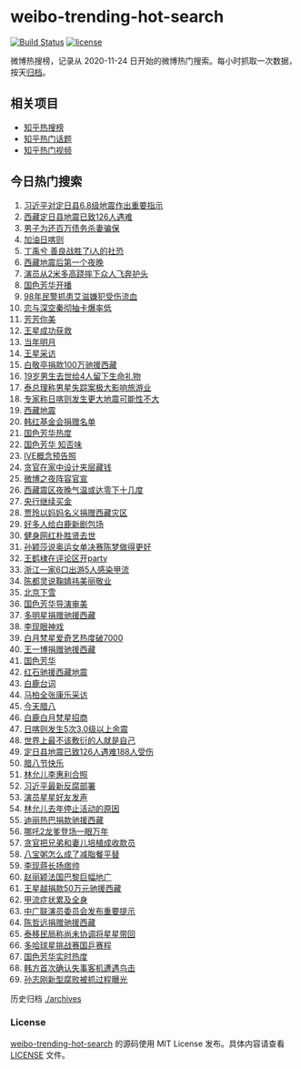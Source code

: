 # weibo-trending-hot-search

[![Build Status](https://github.com/justjavac/weibo-trending-hot-search/workflows/ci/badge.svg?branch=master)](https://github.com/justjavac/weibo-trending-hot-search/actions)
[![license](https://img.shields.io/github/license/justjavac/weibo-trending-hot-search)](https://github.com/justjavac/weibo-trending-hot-search/blob/master/LICENSE)

微博热搜榜，记录从 2020-11-24 日开始的微博热门搜索。每小时抓取一次数据，按天[归档](./archives)。

## 相关项目

- [知乎热搜榜](https://github.com/justjavac/zhihu-trending-top-search)
- [知乎热门话题](https://github.com/justjavac/zhihu-trending-hot-questions)
- [知乎热门视频](https://github.com/justjavac/zhihu-trending-hot-video)

## 今日热门搜索

<!-- BEGIN -->
<!-- 最后更新时间 Wed Jan 08 2025 02:12:53 GMT+0800 (China Standard Time) -->

1. [习近平对定日县6.8级地震作出重要指示](https://s.weibo.com//weibo?q=%23%E4%B9%A0%E8%BF%91%E5%B9%B3%E5%AF%B9%E5%AE%9A%E6%97%A5%E5%8E%BF6.8%E7%BA%A7%E5%9C%B0%E9%9C%87%E4%BD%9C%E5%87%BA%E9%87%8D%E8%A6%81%E6%8C%87%E7%A4%BA%23&Refer=new_time)
1. [西藏定日县地震已致126人遇难](https://s.weibo.com//weibo?q=%23%E8%A5%BF%E8%97%8F%E5%AE%9A%E6%97%A5%E5%8E%BF%E5%9C%B0%E9%9C%87%E5%B7%B2%E8%87%B4126%E4%BA%BA%E9%81%87%E9%9A%BE%23&t=31&band_rank=1&Refer=top)
1. [男子为还百万债务杀妻骗保](https://s.weibo.com//weibo?q=%23%E7%94%B7%E5%AD%90%E4%B8%BA%E8%BF%98%E7%99%BE%E4%B8%87%E5%80%BA%E5%8A%A1%E6%9D%80%E5%A6%BB%E9%AA%97%E4%BF%9D%23&t=31&band_rank=24&Refer=top)
1. [加油日喀则](https://s.weibo.com//weibo?q=%23%E5%8A%A0%E6%B2%B9%E6%97%A5%E5%96%80%E5%88%99%23&t=31&band_rank=3&Refer=top)
1. [丁禹兮 善良战胜了i人的社恐](https://s.weibo.com//weibo?q=%E4%B8%81%E7%A6%B9%E5%85%AE%20%E5%96%84%E8%89%AF%E6%88%98%E8%83%9C%E4%BA%86i%E4%BA%BA%E7%9A%84%E7%A4%BE%E6%81%90&t=31&band_rank=27&Refer=top)
1. [西藏地震后第一个夜晚](https://s.weibo.com//weibo?q=%23%E8%A5%BF%E8%97%8F%E5%9C%B0%E9%9C%87%E5%90%8E%E7%AC%AC%E4%B8%80%E4%B8%AA%E5%A4%9C%E6%99%9A%23&t=31&band_rank=5&Refer=top)
1. [演员从2米多高跷摔下众人飞奔护头](https://s.weibo.com//weibo?q=%23%E6%BC%94%E5%91%98%E4%BB%8E2%E7%B1%B3%E5%A4%9A%E9%AB%98%E8%B7%B7%E6%91%94%E4%B8%8B%E4%BC%97%E4%BA%BA%E9%A3%9E%E5%A5%94%E6%8A%A4%E5%A4%B4%23&t=31&band_rank=48&Refer=top)
1. [国色芳华开播](https://s.weibo.com//weibo?q=%E5%9B%BD%E8%89%B2%E8%8A%B3%E5%8D%8E%E5%BC%80%E6%92%AD&t=31&band_rank=7&Refer=top)
1. [98年民警抓患艾滋嫌犯受伤流血](https://s.weibo.com//weibo?q=%2398%E5%B9%B4%E6%B0%91%E8%AD%A6%E6%8A%93%E6%82%A3%E8%89%BE%E6%BB%8B%E5%AB%8C%E7%8A%AF%E5%8F%97%E4%BC%A4%E6%B5%81%E8%A1%80%23&t=31&band_rank=6&Refer=top)
1. [恋与深空秦彻抽卡爆率低](https://s.weibo.com//weibo?q=%23%E6%81%8B%E4%B8%8E%E6%B7%B1%E7%A9%BA%E7%A7%A6%E5%BD%BB%E6%8A%BD%E5%8D%A1%E7%88%86%E7%8E%87%E4%BD%8E%23&t=31&band_rank=18&Refer=top)
1. [芳芳你美](https://s.weibo.com//weibo?q=%E8%8A%B3%E8%8A%B3%E4%BD%A0%E7%BE%8E&t=31&band_rank=9&Refer=top)
1. [王星成功获救](https://s.weibo.com//weibo?q=%23%E7%8E%8B%E6%98%9F%E6%88%90%E5%8A%9F%E8%8E%B7%E6%95%91%23&t=31&band_rank=11&Refer=top)
1. [当年明月](https://s.weibo.com//weibo?q=%E5%BD%93%E5%B9%B4%E6%98%8E%E6%9C%88&t=31&band_rank=12&Refer=top)
1. [王星采访](https://s.weibo.com//weibo?q=%E7%8E%8B%E6%98%9F%E9%87%87%E8%AE%BF&t=31&band_rank=15&Refer=top)
1. [白敬亭捐款100万驰援西藏](https://s.weibo.com//weibo?q=%23%E7%99%BD%E6%95%AC%E4%BA%AD%E6%8D%90%E6%AC%BE100%E4%B8%87%E9%A9%B0%E6%8F%B4%E8%A5%BF%E8%97%8F%23&t=31&band_rank=14&Refer=top)
1. [19岁男生去世给4人留下生命礼物](https://s.weibo.com//weibo?q=%2319%E5%B2%81%E7%94%B7%E7%94%9F%E5%8E%BB%E4%B8%96%E7%BB%994%E4%BA%BA%E7%95%99%E4%B8%8B%E7%94%9F%E5%91%BD%E7%A4%BC%E7%89%A9%23&t=31&band_rank=15&Refer=top)
1. [泰总理称男星失踪案极大影响旅游业](https://s.weibo.com//weibo?q=%23%E6%B3%B0%E6%80%BB%E7%90%86%E7%A7%B0%E7%94%B7%E6%98%9F%E5%A4%B1%E8%B8%AA%E6%A1%88%E6%9E%81%E5%A4%A7%E5%BD%B1%E5%93%8D%E6%97%85%E6%B8%B8%E4%B8%9A%23&t=31&band_rank=13&Refer=top)
1. [专家称日喀则发生更大地震可能性不大](https://s.weibo.com//weibo?q=%23%E4%B8%93%E5%AE%B6%E7%A7%B0%E6%97%A5%E5%96%80%E5%88%99%E5%8F%91%E7%94%9F%E6%9B%B4%E5%A4%A7%E5%9C%B0%E9%9C%87%E5%8F%AF%E8%83%BD%E6%80%A7%E4%B8%8D%E5%A4%A7%23&t=31&band_rank=16&Refer=top)
1. [西藏地震](https://s.weibo.com//weibo?q=%E8%A5%BF%E8%97%8F%E5%9C%B0%E9%9C%87&t=31&band_rank=19&Refer=top)
1. [韩红基金会捐赠名单](https://s.weibo.com//weibo?q=%23%E9%9F%A9%E7%BA%A2%E5%9F%BA%E9%87%91%E4%BC%9A%E6%8D%90%E8%B5%A0%E5%90%8D%E5%8D%95%23&t=31&band_rank=26&Refer=top)
1. [国色芳华热度](https://s.weibo.com//weibo?q=%E5%9B%BD%E8%89%B2%E8%8A%B3%E5%8D%8E%E7%83%AD%E5%BA%A6&t=31&band_rank=4&Refer=top)
1. [国色芳华 知否味](https://s.weibo.com//weibo?q=%E5%9B%BD%E8%89%B2%E8%8A%B3%E5%8D%8E%20%E7%9F%A5%E5%90%A6%E5%91%B3&t=31&band_rank=23&Refer=top)
1. [IVE概念预告照](https://s.weibo.com//weibo?q=IVE%E6%A6%82%E5%BF%B5%E9%A2%84%E5%91%8A%E7%85%A7&t=31&band_rank=37&Refer=top)
1. [贪官在家中设计夹层藏钱](https://s.weibo.com//weibo?q=%23%E8%B4%AA%E5%AE%98%E5%9C%A8%E5%AE%B6%E4%B8%AD%E8%AE%BE%E8%AE%A1%E5%A4%B9%E5%B1%82%E8%97%8F%E9%92%B1%23&t=31&band_rank=8&Refer=top)
1. [微博之夜阵容官宣](https://s.weibo.com//weibo?q=%23%E5%BE%AE%E5%8D%9A%E4%B9%8B%E5%A4%9C%E9%98%B5%E5%AE%B9%E5%AE%98%E5%AE%A3%23&t=31&band_rank=46&Refer=top)
1. [西藏震区夜晚气温或达零下十几度](https://s.weibo.com//weibo?q=%23%E8%A5%BF%E8%97%8F%E9%9C%87%E5%8C%BA%E5%A4%9C%E6%99%9A%E6%B0%94%E6%B8%A9%E6%88%96%E8%BE%BE%E9%9B%B6%E4%B8%8B%E5%8D%81%E5%87%A0%E5%BA%A6%23&t=31&band_rank=38&Refer=top)
1. [央行继续买金](https://s.weibo.com//weibo?q=%23%E5%A4%AE%E8%A1%8C%E7%BB%A7%E7%BB%AD%E4%B9%B0%E9%87%91%23&t=31&band_rank=48&Refer=top)
1. [贾玲以妈妈名义捐赠西藏灾区](https://s.weibo.com//weibo?q=%23%E8%B4%BE%E7%8E%B2%E4%BB%A5%E5%A6%88%E5%A6%88%E5%90%8D%E4%B9%89%E6%8D%90%E8%B5%A0%E8%A5%BF%E8%97%8F%E7%81%BE%E5%8C%BA%23&t=31&band_rank=20&Refer=top)
1. [好多人给白鹿新剧包场](https://s.weibo.com//weibo?q=%23%E5%A5%BD%E5%A4%9A%E4%BA%BA%E7%BB%99%E7%99%BD%E9%B9%BF%E6%96%B0%E5%89%A7%E5%8C%85%E5%9C%BA%23&t=31&band_rank=33&Refer=top)
1. [健身网红朴胜贤去世](https://s.weibo.com//weibo?q=%23%E5%81%A5%E8%BA%AB%E7%BD%91%E7%BA%A2%E6%9C%B4%E8%83%9C%E8%B4%A4%E5%8E%BB%E4%B8%96%23&t=31&band_rank=36&Refer=top)
1. [孙颖莎说奥运女单决赛陈梦做得更好](https://s.weibo.com//weibo?q=%23%E5%AD%99%E9%A2%96%E8%8E%8E%E8%AF%B4%E5%A5%A5%E8%BF%90%E5%A5%B3%E5%8D%95%E5%86%B3%E8%B5%9B%E9%99%88%E6%A2%A6%E5%81%9A%E5%BE%97%E6%9B%B4%E5%A5%BD%23&t=31&band_rank=10&Refer=top)
1. [王鹤棣在评论区开party](https://s.weibo.com//weibo?q=%E7%8E%8B%E9%B9%A4%E6%A3%A3%E5%9C%A8%E8%AF%84%E8%AE%BA%E5%8C%BA%E5%BC%80party&t=31&band_rank=22&Refer=top)
1. [浙江一家6口出游5人感染甲流](https://s.weibo.com//weibo?q=%23%E6%B5%99%E6%B1%9F%E4%B8%80%E5%AE%B66%E5%8F%A3%E5%87%BA%E6%B8%B85%E4%BA%BA%E6%84%9F%E6%9F%93%E7%94%B2%E6%B5%81%23&t=31&band_rank=38&Refer=top)
1. [陈都灵说鞠婧祎美丽敬业](https://s.weibo.com//weibo?q=%23%E9%99%88%E9%83%BD%E7%81%B5%E8%AF%B4%E9%9E%A0%E5%A9%A7%E7%A5%8E%E7%BE%8E%E4%B8%BD%E6%95%AC%E4%B8%9A%23&t=31&band_rank=34&Refer=top)
1. [北京下雪](https://s.weibo.com//weibo?q=%E5%8C%97%E4%BA%AC%E4%B8%8B%E9%9B%AA&t=31&band_rank=44&Refer=top)
1. [国色芳华导演审美](https://s.weibo.com//weibo?q=%E5%9B%BD%E8%89%B2%E8%8A%B3%E5%8D%8E%E5%AF%BC%E6%BC%94%E5%AE%A1%E7%BE%8E&t=31&band_rank=31&Refer=top)
1. [多明星捐赠驰援西藏](https://s.weibo.com//weibo?q=%23%E5%A4%9A%E6%98%8E%E6%98%9F%E6%8D%90%E8%B5%A0%E9%A9%B0%E6%8F%B4%E8%A5%BF%E8%97%8F%23&t=31&band_rank=47&Refer=top)
1. [李现眼神戏](https://s.weibo.com//weibo?q=%E6%9D%8E%E7%8E%B0%E7%9C%BC%E7%A5%9E%E6%88%8F&t=31&band_rank=45&Refer=top)
1. [白月梵星爱奇艺热度破7000](https://s.weibo.com//weibo?q=%23%E7%99%BD%E6%9C%88%E6%A2%B5%E6%98%9F%E7%88%B1%E5%A5%87%E8%89%BA%E7%83%AD%E5%BA%A6%E7%A0%B47000%23&t=31&band_rank=28&Refer=top)
1. [王一博捐赠驰援西藏](https://s.weibo.com//weibo?q=%23%E7%8E%8B%E4%B8%80%E5%8D%9A%E6%8D%90%E8%B5%A0%E9%A9%B0%E6%8F%B4%E8%A5%BF%E8%97%8F%23&t=31&band_rank=43&Refer=top)
1. [国色芳华](https://s.weibo.com//weibo?q=%E5%9B%BD%E8%89%B2%E8%8A%B3%E5%8D%8E&t=31&band_rank=41&Refer=top)
1. [红石驰援西藏地震](https://s.weibo.com//weibo?q=%23%E7%BA%A2%E7%9F%B3%E9%A9%B0%E6%8F%B4%E8%A5%BF%E8%97%8F%E5%9C%B0%E9%9C%87%23&t=31&band_rank=41&Refer=top)
1. [白鹿台词](https://s.weibo.com//weibo?q=%23%E7%99%BD%E9%B9%BF%E5%8F%B0%E8%AF%8D%23&t=31&band_rank=42&Refer=top)
1. [马柏全张康乐采访](https://s.weibo.com//weibo?q=%23%E9%A9%AC%E6%9F%8F%E5%85%A8%E5%BC%A0%E5%BA%B7%E4%B9%90%E9%87%87%E8%AE%BF%23&t=31&band_rank=42&Refer=top)
1. [今天腊八](https://s.weibo.com//weibo?q=%23%E4%BB%8A%E5%A4%A9%E8%85%8A%E5%85%AB%23&t=31&band_rank=44&Refer=top)
1. [白鹿白月梵星招商](https://s.weibo.com//weibo?q=%23%E7%99%BD%E9%B9%BF%E7%99%BD%E6%9C%88%E6%A2%B5%E6%98%9F%E6%8B%9B%E5%95%86%23&t=31&band_rank=45&Refer=top)
1. [日喀则发生5次3.0级以上余震](https://s.weibo.com//weibo?q=%23%E6%97%A5%E5%96%80%E5%88%99%E5%8F%91%E7%94%9F5%E6%AC%A13.0%E7%BA%A7%E4%BB%A5%E4%B8%8A%E4%BD%99%E9%9C%87%23&t=31&band_rank=46&Refer=top)
1. [世界上最不该敷衍的人就是自己](https://s.weibo.com//weibo?q=%23%E4%B8%96%E7%95%8C%E4%B8%8A%E6%9C%80%E4%B8%8D%E8%AF%A5%E6%95%B7%E8%A1%8D%E7%9A%84%E4%BA%BA%E5%B0%B1%E6%98%AF%E8%87%AA%E5%B7%B1%23&t=31&band_rank=47&Refer=top)
1. [定日县地震已致126人遇难188人受伤](https://s.weibo.com//weibo?q=%23%E5%AE%9A%E6%97%A5%E5%8E%BF%E5%9C%B0%E9%9C%87%E5%B7%B2%E8%87%B4126%E4%BA%BA%E9%81%87%E9%9A%BE188%E4%BA%BA%E5%8F%97%E4%BC%A4%23&t=31&band_rank=48&Refer=top)
1. [腊八节快乐](https://s.weibo.com//weibo?q=%23%E8%85%8A%E5%85%AB%E8%8A%82%E5%BF%AB%E4%B9%90%23&t=31&band_rank=49&Refer=top)
1. [林允儿李惠利合照](https://s.weibo.com//weibo?q=%23%E6%9E%97%E5%85%81%E5%84%BF%E6%9D%8E%E6%83%A0%E5%88%A9%E5%90%88%E7%85%A7%23&t=31&band_rank=29&Refer=top)
1. [习近平最新反腐部署](https://s.weibo.com//weibo?q=%23%E4%B9%A0%E8%BF%91%E5%B9%B3%E6%9C%80%E6%96%B0%E5%8F%8D%E8%85%90%E9%83%A8%E7%BD%B2%23&Refer=new_time)
1. [演员星星好友发声](https://s.weibo.com//weibo?q=%23%E6%BC%94%E5%91%98%E6%98%9F%E6%98%9F%E5%A5%BD%E5%8F%8B%E5%8F%91%E5%A3%B0%23&t=31&band_rank=9&Refer=top)
1. [林允儿去年停止活动的原因](https://s.weibo.com//weibo?q=%23%E6%9E%97%E5%85%81%E5%84%BF%E5%8E%BB%E5%B9%B4%E5%81%9C%E6%AD%A2%E6%B4%BB%E5%8A%A8%E7%9A%84%E5%8E%9F%E5%9B%A0%23&t=31&band_rank=2&Refer=top)
1. [迪丽热巴捐款驰援西藏](https://s.weibo.com//weibo?q=%23%E8%BF%AA%E4%B8%BD%E7%83%AD%E5%B7%B4%E6%8D%90%E6%AC%BE%E9%A9%B0%E6%8F%B4%E8%A5%BF%E8%97%8F%23&t=31&band_rank=14&Refer=top)
1. [哪吒2龙爹登场一眼万年](https://s.weibo.com//weibo?q=%E5%93%AA%E5%90%922%E9%BE%99%E7%88%B9%E7%99%BB%E5%9C%BA%E4%B8%80%E7%9C%BC%E4%B8%87%E5%B9%B4&t=31&band_rank=32&Refer=top)
1. [贪官把兄弟和妻儿培植成收款员](https://s.weibo.com//weibo?q=%E8%B4%AA%E5%AE%98%E6%8A%8A%E5%85%84%E5%BC%9F%E5%92%8C%E5%A6%BB%E5%84%BF%E5%9F%B9%E6%A4%8D%E6%88%90%E6%94%B6%E6%AC%BE%E5%91%98&t=31&band_rank=30&Refer=top)
1. [八宝粥怎么成了减脂餐平替](https://s.weibo.com//weibo?q=%23%E5%85%AB%E5%AE%9D%E7%B2%A5%E6%80%8E%E4%B9%88%E6%88%90%E4%BA%86%E5%87%8F%E8%84%82%E9%A4%90%E5%B9%B3%E6%9B%BF%23&t=31&band_rank=17&Refer=top)
1. [李现蒋长扬痞帅](https://s.weibo.com//weibo?q=%E6%9D%8E%E7%8E%B0%E8%92%8B%E9%95%BF%E6%89%AC%E7%97%9E%E5%B8%85&t=31&band_rank=35&Refer=top)
1. [赵丽颖法国巴黎巨幅地广](https://s.weibo.com//weibo?q=%23%E8%B5%B5%E4%B8%BD%E9%A2%96%E6%B3%95%E5%9B%BD%E5%B7%B4%E9%BB%8E%E5%B7%A8%E5%B9%85%E5%9C%B0%E5%B9%BF%23&t=31&band_rank=43&Refer=top)
1. [王星越捐款50万元驰援西藏](https://s.weibo.com//weibo?q=%23%E7%8E%8B%E6%98%9F%E8%B6%8A%E6%8D%90%E6%AC%BE50%E4%B8%87%E5%85%83%E9%A9%B0%E6%8F%B4%E8%A5%BF%E8%97%8F%23&t=31&band_rank=30&Refer=top)
1. [甲流症状累及全身](https://s.weibo.com//weibo?q=%23%E7%94%B2%E6%B5%81%E7%97%87%E7%8A%B6%E7%B4%AF%E5%8F%8A%E5%85%A8%E8%BA%AB%23&t=31&band_rank=40&Refer=top)
1. [中广联演员委员会发布重要提示](https://s.weibo.com//weibo?q=%E4%B8%AD%E5%B9%BF%E8%81%94%E6%BC%94%E5%91%98%E5%A7%94%E5%91%98%E4%BC%9A%E5%8F%91%E5%B8%83%E9%87%8D%E8%A6%81%E6%8F%90%E7%A4%BA&t=31&band_rank=49&Refer=top)
1. [陈哲远捐赠驰援西藏](https://s.weibo.com//weibo?q=%23%E9%99%88%E5%93%B2%E8%BF%9C%E6%8D%90%E8%B5%A0%E9%A9%B0%E6%8F%B4%E8%A5%BF%E8%97%8F%23&t=31&band_rank=20&Refer=top)
1. [泰移民局称尚未协调将星星带回](https://s.weibo.com//weibo?q=%23%E6%B3%B0%E7%A7%BB%E6%B0%91%E5%B1%80%E7%A7%B0%E5%B0%9A%E6%9C%AA%E5%8D%8F%E8%B0%83%E5%B0%86%E6%98%9F%E6%98%9F%E5%B8%A6%E5%9B%9E%23&t=31&band_rank=21&Refer=top)
1. [多哈球星挑战赛国乒赛程](https://s.weibo.com//weibo?q=%23%E5%A4%9A%E5%93%88%E7%90%83%E6%98%9F%E6%8C%91%E6%88%98%E8%B5%9B%E5%9B%BD%E4%B9%92%E8%B5%9B%E7%A8%8B%23&t=31&band_rank=25&Refer=top)
1. [国色芳华实时热度](https://s.weibo.com//weibo?q=%23%E5%9B%BD%E8%89%B2%E8%8A%B3%E5%8D%8E%E5%AE%9E%E6%97%B6%E7%83%AD%E5%BA%A6%23&t=31&band_rank=33&Refer=top)
1. [韩方首次确认失事客机遭遇鸟击](https://s.weibo.com//weibo?q=%23%E9%9F%A9%E6%96%B9%E9%A6%96%E6%AC%A1%E7%A1%AE%E8%AE%A4%E5%A4%B1%E4%BA%8B%E5%AE%A2%E6%9C%BA%E9%81%AD%E9%81%87%E9%B8%9F%E5%87%BB%23&t=31&band_rank=39&Refer=top)
1. [孙志刚新型腐败被抓过程曝光](https://s.weibo.com//weibo?q=%23%E5%AD%99%E5%BF%97%E5%88%9A%E6%96%B0%E5%9E%8B%E8%85%90%E8%B4%A5%E8%A2%AB%E6%8A%93%E8%BF%87%E7%A8%8B%E6%9B%9D%E5%85%89%23&t=31&band_rank=50&Refer=top)

<!-- END -->

历史归档 [./archives](./archives)

### License

[weibo-trending-hot-search](https://github.com/justjavac/weibo-trending-hot-search) 的源码使用 MIT License
发布。具体内容请查看 [LICENSE](./LICENSE) 文件。
